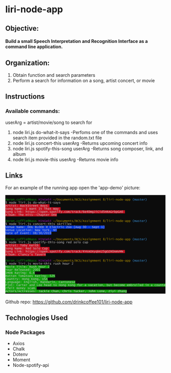 # liri-node-app


## Objective:

#### Build a small Speech Interpretation and Recognition Interface as a command line application. 

## Organization:

1. Obtain function and search parameters 
2. Perform a search for information on a song, artist concert, or movie


## Instructions   

### Available commands: 

userArg = artist/movie/song to search for

1. node liri.js do-what-it-says
    -Perfoms one of the commands and uses search item provided in the random.txt file
2. node liri.js concert-this userArg
    -Returns upcoming concert info
3. node liri.js spotify-this-song userArg
    -Returns song composer, link, and album
4. node liri.js movie-this userArg
    -Returns movie info




## Links            

For an example of the running app open the 'app-demo' picture:

![](/app-demo.png)

Github repo: https://github.com/drinkcoffee101/liri-node-app 



## Technologies Used            
### Node Packages
* Axios
* Chalk
* Dotenv
* Moment
* Node-spotify-api

